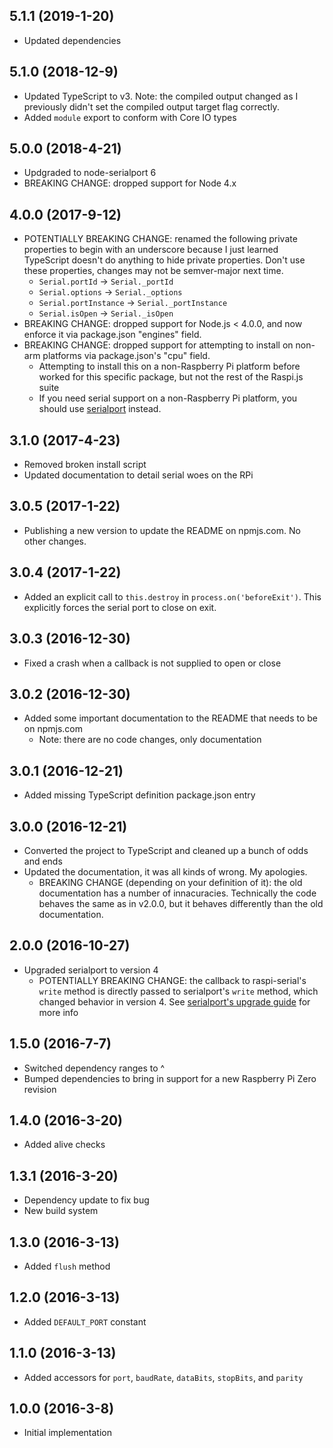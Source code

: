 ## 5.1.1 (2019-1-20)

- Updated dependencies

## 5.1.0 (2018-12-9)

- Updated TypeScript to v3. Note: the compiled output changed as I previously didn't set the compiled output target flag correctly.
- Added `module` export to conform with Core IO types

## 5.0.0 (2018-4-21)

- Updgraded to node-serialport 6
- BREAKING CHANGE: dropped support for Node 4.x

## 4.0.0 (2017-9-12)

- POTENTIALLY BREAKING CHANGE: renamed the following private properties to begin with an underscore because I just learned TypeScript doesn't do anything to hide private properties. Don't use these properties, changes may not be semver-major next time.
    - `Serial.portId` -> `Serial._portId`
    - `Serial.options` -> `Serial._options`
    - `Serial.portInstance` -> `Serial._portInstance`
    - `Serial.isOpen` -> `Serial._isOpen`
- BREAKING CHANGE: dropped support for Node.js < 4.0.0, and now enforce it via package.json "engines" field.
- BREAKING CHANGE: dropped support for attempting to install on non-arm platforms via package.json's "cpu" field.
    - Attempting to install this on a non-Raspberry Pi platform before worked for this specific package, but not the rest of the Raspi.js suite
    - If you need serial support on a non-Raspberry Pi platform, you should use [serialport](https://github.com/EmergingTechnologyAdvisors/node-serialport) instead.

## 3.1.0 (2017-4-23)

- Removed broken install script
- Updated documentation to detail serial woes on the RPi

## 3.0.5 (2017-1-22)

- Publishing a new version to update the README on npmjs.com. No other changes.

## 3.0.4 (2017-1-22)

- Added an explicit call to `this.destroy` in `process.on('beforeExit')`. This explicitly forces the serial port to close on exit.

## 3.0.3 (2016-12-30)

- Fixed a crash when a callback is not supplied to open or close

## 3.0.2 (2016-12-30)

- Added some important documentation to the README that needs to be on npmjs.com
  - Note: there are no code changes, only documentation

## 3.0.1 (2016-12-21)

- Added missing TypeScript definition package.json entry

## 3.0.0 (2016-12-21)

- Converted the project to TypeScript and cleaned up a bunch of odds and ends
- Updated the documentation, it was all kinds of wrong. My apologies.
  - BREAKING CHANGE (depending on your definition of it): the old documentation has a number of innacuracies. Technically the code behaves the same as in v2.0.0, but it behaves differently than the old documentation.

## 2.0.0 (2016-10-27)

- Upgraded serialport to version 4
    - POTENTIALLY BREAKING CHANGE: the callback to raspi-serial's `write` method is directly passed to serialport's `write` method, which changed behavior in version 4. See [serialport's upgrade guide](https://github.com/EmergingTechnologyAdvisors/node-serialport/blob/master/UPGRADE_GUIDE.md) for more info

## 1.5.0 (2016-7-7)

- Switched dependency ranges to ^
- Bumped dependencies to bring in support for a new Raspberry Pi Zero revision

## 1.4.0 (2016-3-20)

- Added alive checks

## 1.3.1 (2016-3-20)

- Dependency update to fix bug
- New build system

## 1.3.0 (2016-3-13)

- Added `flush` method

## 1.2.0 (2016-3-13)

- Added `DEFAULT_PORT` constant

## 1.1.0 (2016-3-13)

- Added accessors for `port`, `baudRate`, `dataBits`, `stopBits`, and `parity`

## 1.0.0 (2016-3-8)

- Initial implementation

